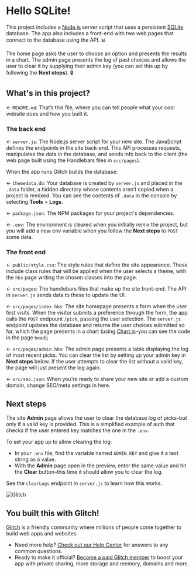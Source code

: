 # Hello SQLite!

This project includes a [Node.js](https://nodejs.org/en/about/) server script that uses a persistent [SQLite](https://www.sqlite.org) database. The app also includes a front-end with two web pages that connect to the database using the API. 📊

The home page asks the user to choose an option and presents the results in a chart. The admin page presents the log of past choices and allows the user to clear it by supplying their admin key (you can set this up by following the __Next steps__). 🔒

## What's in this project?

← `README.md`: That’s this file, where you can tell people what your cool website does and how you built it.

### The back end

← `server.js`: The Node.js server script for your new site. The JavaScript defines the endpoints in the site back-end. This API processes requests, manipulates the data in the database, and sends info back to the client (the web page built using the Handlebars files in `src/pages`).


When the app runs Glitch builds the database:

← `themedata.db`: Your database is created by `server.js` and placed in the `.data` folder, a hidden directory whose contents aren’t copied when a project is remixed. You can see the contents of `.data` in the console by selecting __Tools__ >  __Logs__.

← `package.json`: The NPM packages for your project's dependencies.

← `.env`: The environment is cleared when you initially remix the project, but you will add a new env variable when you follow the __Next steps__ to `POST` some data.

### The front end

← `public/style.css`: The style rules that define the site appearance. These include class rules that will be applied when the user selects a theme, with the `hbs` page writing the chosen classes into the page.

← `src/pages`: The handlebars files that make up the site front-end. The API in `server.js` sends data to these to update the UI.

← `src/pages/index.hbs`: The site homepage presents a form when the user first visits. When the visitor submits a preference through the form, the app calls the `POST` endpount `/pick`, passing the user selection. The `server.js` endpoint updates the database and returns the user choices submitted so far, which the page presents in a chart (using [Chart.js](https://www.chartjs.org/docs/)–you can see the code in the page `head`);

← `src/pages/admin.hbs`: The admin page presents a table displaying the log of most recent picks. You can clear the list by setting up your admin key in __Next steps__ below. If the user attempts to clear the list without a valid key, the page will just present the log again.

← `src/seo.json`: When you're ready to share your new site or add a custom domain, change SEO/meta settings in here.

## Next steps

The site __Admin__ page allows the user to clear the database log of picks–but only if a valid key is provided. This is a simplified example of auth that checks if the user entered key matches the one in the `.env`.

To set your app up to allow clearing the log:

* In your `.env` file, find the variable named `ADMIN_KEY` and give it a text string as a value.
* With the __Admin__ page open in the preview, enter the same value and hit the __Clear__ button–this time it should allow you to clear the log.

See the `clearLogs` endpoint in `server.js` to learn how this works.

![Glitch](https://cdn.glitch.com/a9975ea6-8949-4bab-addb-8a95021dc2da%2FLogo_Color.svg?v=1602781328576)

## You built this with Glitch!

[Glitch](https://glitch.com) is a friendly community where millions of people come together to build web apps and websites.

- Need more help? [Check out our Help Center](https://help.glitch.com/) for answers to any common questions.
- Ready to make it official? [Become a paid Glitch member](https://glitch.com/pricing) to boost your app with private sharing, more storage and memory, domains and more.

